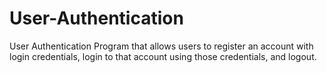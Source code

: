 # User-Authentication
User Authentication Program that allows users to register an account with login credentials, login to that account using those credentials, and logout.
